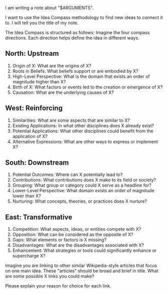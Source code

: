I am writing a note about "$ARGUMENTS".

I want to use the Idea Compass methodology to find new ideas to connect it to. I will tell you the title of my note.

The Idea Compass is structured as follows: Imagine the four compass directions. Each direction helps define the idea in different ways.

## North: Upstream

1. Origin of X: What are the origins of X?
2. Roots in Beliefs: What beliefs support or are embodied by X?
3. High-Level Perspective: What is the domain that exists an order of magnitude higher than X?
4. Birth of X: What factors or events led to the creation or emergence of X?
5. Causation: What are the underlying causes of X?

## West: Reinforcing

1. Similarities: What are some aspects that are similar to X?
2. Existing Applications: In what other disciplines does X already exist?
3. Potential Applications: What other disciplines could benefit from the application of X?
4. Alternative Expressions: What are other ways to express or implement X?

## South: Downstream

1. Potential Outcomes: Where can X potentially lead to?
2. Contributions: What contributions does X make to its field or society?
3. Grouping: What group or category could X serve as a headline for?
4. Lower-Level Perspective: What domain exists an order of magnitude lower than X?
5. Nurturing: What concepts, theories, or practices does X nurture?

## East: Transformative

1. Competition: What aspects, ideas, or entities compete with X?
2. Opposition: What can be considered as the opposite of X?
3. Gaps: What elements or factors is X missing?
4. Disadvantages: What are the disadvantages associated with X?
5. Enhancement: What strategies or tools could significantly enhance or supercharge X?

Imagine you are linking to other similar Wikipedia-style articles that focus on one main idea. These "articles" should be broad and brief in title. What are some possible X links you could make?

Please explain your reason for choice for each link.
